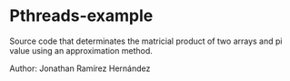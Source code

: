 # Pthreads-example
Source code that determinates the matricial product of two arrays and pi value using an approximation method.

Author:
  Jonathan Ramírez Hernández
